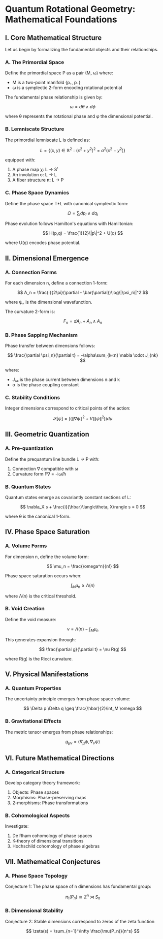 # Quantum Rotational Geometry: Mathematical Foundations

## I. Core Mathematical Structure

Let us begin by formalizing the fundamental objects and their relationships.

### A. The Primordial Space

Define the primordial space P as a pair (M, ω) where:
- M is a two-point manifold {p₊, p₋}
- ω is a symplectic 2-form encoding rotational potential

The fundamental phase relationship is given by:

$$
\omega = d\theta \wedge d\phi
$$

where θ represents the rotational phase and φ the dimensional potential.

### B. Lemniscate Structure

The primordial lemniscate L is defined as:

$$
L = \{(x,y) \in \mathbb{R}^2 : (x^2 + y^2)^2 = a^2(x^2 - y^2)\}
$$

equipped with:
1. A phase map χ: L → S¹
2. An involution σ: L → L
3. A fiber structure π: L → P

### C. Phase Space Dynamics

Define the phase space T*L with canonical symplectic form:

$$
\Omega = \sum_i dp_i \wedge dq_i
$$

Phase evolution follows Hamilton's equations with Hamiltonian:

$$
H(p,q) = \frac{1}{2}\|p\|^2 + U(q)
$$

where U(q) encodes phase potential.

## II. Dimensional Emergence

### A. Connection Forms

For each dimension n, define a connection 1-form:

$$
A_n = \frac{i}{2\pi}(\partial - \bar{\partial})\log\|\psi_n\|^2
$$

where ψₙ is the dimensional wavefunction.

The curvature 2-form is:

$$
F_n = dA_n + A_n \wedge A_n
$$

### B. Phase Sapping Mechanism

Phase transfer between dimensions follows:

$$
\frac{\partial \psi_n}{\partial t} = -\alpha\sum_{k<n} \nabla \cdot J_{nk}
$$

where:
- Jₙₖ is the phase current between dimensions n and k
- α is the phase coupling constant

### C. Stability Conditions

Integer dimensions correspond to critical points of the action:

$$
\mathcal{S}[\psi] = \int \left(\|\nabla\psi\|^2 + V(\|\psi\|^2)\right) d\mu
$$

## III. Geometric Quantization

### A. Pre-quantization

Define the prequantum line bundle L → P with:
1. Connection ∇ compatible with ω
2. Curvature form F∇ = -iω/ħ

### B. Quantum States

Quantum states emerge as covariantly constant sections of L:

$$
\nabla_X s + \frac{i}{\hbar}\langle\theta, X\rangle s = 0
$$

where θ is the canonical 1-form.

## IV. Phase Space Saturation

### A. Volume Forms

For dimension n, define the volume form:

$$
\mu_n = \frac{\omega^n}{n!}
$$

Phase space saturation occurs when:

$$
\int_M \mu_n \geq \Lambda(n)
$$

where Λ(n) is the critical threshold.

### B. Void Creation

Define the void measure:

$$
\nu = \Lambda(n) - \int_M \mu_n
$$

This generates expansion through:

$$
\frac{\partial g}{\partial t} = \nu R(g)
$$

where R(g) is the Ricci curvature.

## V. Physical Manifestations

### A. Quantum Properties

The uncertainty principle emerges from phase space volume:

$$
\Delta p \Delta q \geq \frac{\hbar}{2}\int_M \omega
$$

### B. Gravitational Effects

The metric tensor emerges from phase relationships:

$$
g_{\mu\nu} = \langle \nabla_\mu \psi, \nabla_\nu \psi \rangle
$$

## VI. Future Mathematical Directions

### A. Categorical Structure

Develop category theory framework:
1. Objects: Phase spaces
2. Morphisms: Phase-preserving maps
3. 2-morphisms: Phase transformations

### B. Cohomological Aspects

Investigate:
1. De Rham cohomology of phase spaces
2. K-theory of dimensional transitions
3. Hochschild cohomology of phase algebras

## VII. Mathematical Conjectures

### A. Phase Space Topology

Conjecture 1: The phase space of n dimensions has fundamental group:

$$
\pi_1(P_n) \cong \mathbb{Z}^n \rtimes S_n
$$

### B. Dimensional Stability

Conjecture 2: Stable dimensions correspond to zeros of the zeta function:

$$
\zeta(s) = \sum_{n=1}^\infty \frac{\mu(P_n)}{n^s}
$$

